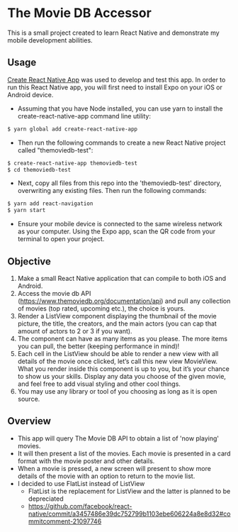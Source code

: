 # The Movie DB Accessor
This is a small project created to learn React Native and demonstrate my mobile development abilities.

## Usage
[Create React Native App](https://github.com/react-community/create-react-native-app) was used to develop and test this app. In order to run this React Native app, you will first need to install Expo on your iOS or Android device.
- Assuming that you have Node installed, you can use yarn to install the create-react-native-app command line utility:
```sh
$ yarn global add create-react-native-app
```
- Then run the following commands to create a new React Native project called "themoviedb-test":
```sh
$ create-react-native-app themoviedb-test
$ cd themoviedb-test
```
- Next, copy all files from this repo into the 'themoviedb-test' directory, overwriting any existing files. Then run the following commands:
```sh
$ yarn add react-navigation
$ yarn start
```
- Ensure your mobile device is connected to the same wireless network as your computer. Using the Expo app, scan the QR code from your terminal to open your project.

## Objective
1. Make a small React Native application that can compile to both iOS and Android. 
2. Access the movie db API (https://www.themoviedb.org/documentation/api) and pull any collection of movies (top rated, upcoming etc.), the choice is yours. 
3. Render a ListView component displaying the thumbnail of the movie picture, the title, the creators, and the main actors (you can cap that amount of actors to 2 or 3 if you want). 
4. The component can have as many items as you please. The more items you can pull, the better (keeping performance in mind)! 
5. Each cell in the ListView should be able to render a new view with all details of the movie once clicked, let’s call this new view MovieView. What you render inside this component is up to you, but it’s your chance to show us your skills. Display any data you choose of the given movie, and feel free to add visual styling and other cool things. 
6. You may use any library or tool of you choosing as long as it is open source.

## Overview
- This app will query The Movie DB API to obtain a list of 'now playing' movies.
- It will then present a list of the movies. Each movie is presented in a card format with the movie poster and other details.
- When a movie is pressed, a new screen will present to show more details of the movie with an option to return to the movie list.
- I decided to use FlatList instead of ListView
    - FlatList is the replacement for ListView and the latter is planned to be depreciated
	- https://github.com/facebook/react-native/commit/a3457486e39dc752799b1103ebe606224a8e8d32#commitcomment-21097746
